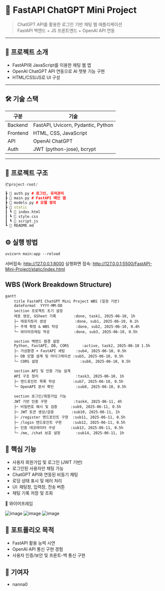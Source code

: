 # 💬 FastAPI ChatGPT Mini Project

> ChatGPT API를 활용한 로그인 기반 채팅 웹 애플리케이션  
> FastAPI 백엔드 + JS 프론트엔드 + OpenAI API 연동

---

## 🚀 프로젝트 소개

- FastAPI와 JavaScript를 이용한 채팅 웹 앱
- OpenAI ChatGPT API 연동으로 AI 챗봇 기능 구현
- HTML/CSS/JS로 UI 구성

---

## 🛠️ 기술 스택

| 구분     | 기술 |
|----------|------|
| Backend  | FastAPI, Uvicorn, Pydantic, Python|
| Frontend | HTML, CSS, JavaScript |
| API      | OpenAI ChatGPT|
| Auth     | JWT (python-jose), bcrypt |

---

## 📁 프로젝트 구조
```cpp
📦project-root/

┣ 📄 auth.py # 로그인, 유저관리 
┣ 📄 main.py # FastAPI 메인 앱
┣ 📄 models.py # 모델 정의
┣ 📁 static
┃ ┗ 📄 index.html
┃ ┗ 📄 style.css
┃ ┗ 📄 script.js
┗ 📄 README.md
```
## ⚙️ 실행 방법
```
uvicorn main:app --reload
```
서버접속: http://127.0.0.1:8000
실행화면 접속: http://127.0.0.1:5500/FastAPI-Mini-Project/static/index.html

## WBS (Work Breakdown Structure)
```
gantt
    title FastAPI ChatGPT Mini Project WBS (일정 기반)
    dateFormat  YYYY-MM-DD
    section 프로젝트 초기 설정
    레포 생성, GSheet 기록        :done, task1, 2025-06-10, 1h
    ├─ 레포지토리 생성             :done, sub1, 2025-06-10, 0.1h
    ├─ 주제 확정 & WBS 작성        :done, sub2, 2025-06-10, 0.4h
    └─ 와이어프레임 작성           :done, sub3, 2025-06-10, 0.5h

    section 백엔드 환경 설정
    Python, FastAPI, DB, CORS      :active, task2, 2025-06-10 1.5h
    ├─ 가상환경 + FastAPI 세팅     :sub4, 2025-06-10, 0.5h
    ├─ DB 모델 설계 및 마이그레이션 :sub5, 2025-06-10, 0.5h
    └─ CORS 설정                   :sub6, 2025-06-10, 0.5h

    section API 및 인증 기능 설계
    API 구조 정리                 :task3, 2025-06-10, 1h
    ├─ 엔드포인트 목록 작성        :sub7, 2025-06-10, 0.5h
    └─ OpenAPI 문서 확인          :sub8, 2025-06-10, 0.5h

    section 로그인/회원가입 기능
    JWT 기반 인증 구현            :task4, 2025-06-11, 4h
    ├─ 비밀번호 해시 및 검증      :sub9, 2025-06-11, 0.5h
    ├─ JWT 토큰 생성/검증        :sub10, 2025-06-11, 1h
    ├─ /register 엔드포인트 구현  :sub11, 2025-06-11, 0.5h
    ├─ /login 엔드포인트 구현     :sub12, 2025-06-11, 0.5h
    ├─ 인증 데코레이터 구성       :sub13, 2025-06-11, 0.5h
    └─ /me, /chat 보호 설정       :sub14, 2025-06-11, 1h

```
## 🔑 핵심 기능
- 사용자 회원가입 및 로그인 (JWT 기반)
- 로그인된 사용자만 채팅 가능
- ChatGPT API와 연동된 비동기 채팅
- 로딩 상태 표시 및 에러 처리
- UI: 채팅창, 입력창, 전송 버튼
- 채팅 기록 저장 및 조회

📸 와이어프레임

![image](https://github.com/user-attachments/assets/d602667f-e71e-4c77-96e6-a3dba46b421f)
![image](https://github.com/user-attachments/assets/534009a1-4f65-468c-b8e7-2210c648b19b)
![image](https://github.com/user-attachments/assets/ecdf86f2-2ed6-43d4-9b20-377f1e38e304)

## 📌 포트폴리오 목적
- FastAPI 활용 능력 시연
- OpenAI API 통신 구현 경험
- 사용자 인증/보안 및 프론트-백 통신 구현

## 🙋 기여자
- nanna0


